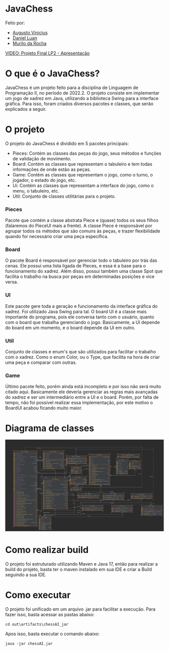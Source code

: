 # JavaChess

Feito por:
- [Augusto Vinicius](https://github.com/AugustoViniciusCarvalho)
- [Daniel Luan](https://github.com/DanieLuan)
- [Murilo da Rocha](https://github.com/th3-Rocha)

[VIDEO: Projeto Final LP2 - Apresentação](https://youtu.be/lgY0jw2E0g8)

# O que é o JavaChess?
JavaChess é um projeto feito para a disciplina de Linguagem de Programação II, no período de 2022.2.
O projeto consiste em implementar um jogo de xadrez em Java, utilizando a biblioteca Swing para a interface gráfica.
Para isso, foram criados diversos pacotes e classes, que serão explicados a seguir.

# O projeto

O projeto do JavaChess é dividido em 5 pacotes principais:
 - Pieces: Contém as classes das peças do jogo, seus métodos e funções de validação de movimento.
 - Board: Contém as classes que representam o tabuleiro e tem todas informações de onde estão as peças.
 - Game: Contém as classes que representam o jogo, como o turno, o jogador, o estado do jogo, etc.
 - Ui: Contém as classes que representam a interface do jogo, como o menu, o tabuleiro, etc.
 - Util: Conjunto de classes utilitárias para o projeto.

### Pieces

Pacote que contém a classe abstrata Piece e (quase) todos os seus filhos (falaremos do PieceUI mais a frente).
A classe Piece é responsável por agrupar todos os métodos que são comuns às peças, e trazer flexibilidade
quando for necessário criar uma peça específica.

### Board

O pacote Board é responsável por gerenciar todo o tabuleiro por trás das cenas. Ele possui uma lista ligada de Pieces,
e essa é a base para o funcionamento do xadrez. Além disso, possui também uma classe Spot que facilita o trabalho na busca
por peças em determinadas posições e vice versa.

### UI

Este pacote gere toda a geração e funcionamento da interface gráfica do xadrez. Foi utilizado Java Swing para tal.
O board UI é a classe mais importante do programa, pois ele conversa tanto com o usuário, quanto com o board que trabalha
gerenciando o jogo. Basicamente, a UI depende do board em um momento, e o board depende da UI em outro.

### Util

Conjunto de classes e enum's que são utilizados para facilitar o trabalho com o xadrez. Como o enum Color, ou o Type, que
facilita na hora de criar uma peça e comparar com outras.

### Game

Último pacote feito, porém ainda está incompleto e por isso não será muito citado aqui. Basicamente ele deveria gerenciar
as regras mais avançadas do xadrez e ser um intermediário entre a UI e o board. Porém, por falta de tempo, não foi possível
realizar essa implementação, por este motivo o BoardUI acabou ficando muito maior.

# Diagrama de classes

<img src="diagramaUML.png" width="1000">

# Como realizar build

O projeto foi estruturado utilizando Maven e Java 17, então para realizar a build do projeto, basta ter o maven instalado em sua IDE 
e criar a Build seguindo a sua IDE.

# Como executar

O projeto foi unificado em um arquivo .jar para facilitar a execução. Para fazer isso, basta acessar as
pastas abaixo:

```
cd out\artifacts\chessAI_jar
```
Apos isso, basta executar o comando abaixo:
```
java -jar chessAI.jar
```


